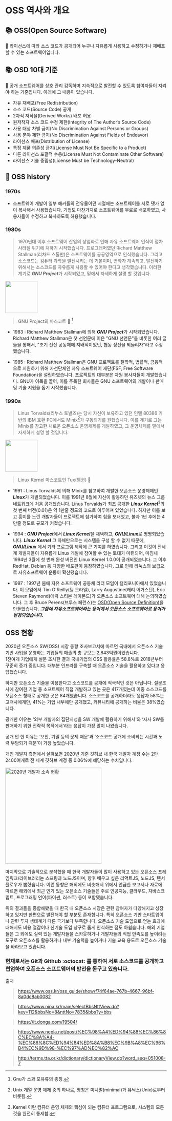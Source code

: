 <h1>OSS 역사와 개요</h1>

## 📚 OSS(Open Source Software)
📌 라이선스에 따라 소스 코드가 공개되어 누구나 자유롭게 사용하고 수정하거나 재배포할 수 있는 소프트웨어입니다.  

## 📚 OSD 10대 기준
📌 공개 소프트웨어를 상호 관리 감독하며 지속적으로 발전할 수 있도록 참여자들이 지켜야 하는 기준입니다. 아래에 그 내용이 있습니다.

* 자유 재배포(Free Redistribution)
* 소스 코드(Source Code) 공개
* 2차적 저작물(Derived Works) 배포 허용
* 원저작자 소스 코드 수정 제한(Integrity of The Author’s Source Code)
* 사용 대상 차별 금지(No Discrimination Against Persons or Groups)
* 사용 분야 제한 금지(No Discrimination Against Fields of Endeavor)
* 라이선스 배포(Distribution of License)
* 특정 제품 의존성 금지(License Must Not Be Specific to a Product)
* 다른 라이선스 포괄적 수용(License Must Not Contaminate Other Software)
* 라이선스 기술 중립성(License Must be Technology-Neutral)

## 📖 OSS history

### 1970s

* 소프트웨어 개발이 일부 해커들의 전유물이던 시절에는 소프트웨어를 서로 댓가 없이 복사해서 사용했습니다. 기업도 마찬가지로 소프트웨어를 무료로 배포하였고, 사용자들이 수정하고 복사하도록 허용했습니다.

### 1980s

> 1970년대 이후 소프트웨어 산업의 상업화로 인해 자유 소프트웨어 인식이 점차 사라질 위기에 처하기 시작했습니다. 프로그래머였던 Richard Matthew Stallman(리차드 스톨만)은 소프트웨어를 공공영역으로 인식했습니다. 그리고 소스코드는 컴퓨터 과학을 발전시키는 데 기본이며, 변화가 계속되고, 발전하기 위해서는 소스코드를 자유롭게 사용할 수 있어야 한다고 생각했습니다. 이러한 계기로 ***GNU Project***가 시작되었고, 밑에서 자세하게 설명 할 것입니다.

<img src="https://user-images.githubusercontent.com/65354879/193526751-90d71631-bc3a-47b3-a666-ea9beeb00e67.png" width="100" height="100"/>

> GNU Project의 마스코트 🐃 [^1] 

[^1]: Gnu가 소과 포유류의 총칭.

* 1983 : Richard Matthew Stallman에 의해 ***GNU Project***가 시작되었습니다. Richard Matthew Stallman은 첫 선언문에 이은 "GNU 선언문"을 비롯한 여러 글들을 통해서, "초기 전산 공동체에 지배적이었던, 협동 정신을 되돌리자"라고 주장했습니다.

* 1985 : Richard Matthew Stallman은 GNU 프로젝트를 철학적, 법률적, 금융적으로 지원하기 위해 자선단체인 자유 소프트웨어 재단(FSF, Free Software Foundation)을 설립하였습니다. 프로젝트의 대부분은 자원 봉사자들이 개발했습니다. GNU가 이목을 끌어, 이를 주목한 회사들은 GNU 소프트웨어의 개발이나 판매 및 기술 지원을 돕기 시작했습니다.

### 1990s

> Linus Torvalds(리누스 토발즈)는 당시 자신이 보유하고 있던 인텔 80386 기반의 IBM 호환 PC에서도 Minix[^2]가 구동되기를 원했습니다. 이를 계기로 그는  Minix를 참고한 새로운 오픈소스 운영체제를 개발하였고, 그 운영체제를 밑에서 자세하게 설명 할 것입니다.
[^2]: Unix 계열 운영 체제 중의 하나로, 명칭은 미니멀(minimal)과 유닉스(Unix)로부터 비롯됨.

<img src="https://user-images.githubusercontent.com/65354879/193561563-e8e1dadb-d634-41ad-8486-a29ff7e61980.png" width="100" height="100">

> Linux Kernel 마스코트인 Tux(펭귄) 🐧

* 1991 : Linus Torvalds에 의해 Minix를 참고하여 개발한 오픈소스 운영체제인 ***Linux***가 개발되었습니다. 이를 1991년 8월에 자신이 활동하던 유즈넷의 뉴스 그룹 네트워크에 처음 공개했습니다. Linus Torvalds가 최초 공개한 ***Linux Kernel***[^3]의 첫 번째 버전(0.01)은 약 1만줄 정도의 코드로 이루어져 있었습니다. 하지만 이를 보고 흥미를 느낀 개발자들이 프로젝트에 참가하여 힘을 보태었고, 불과 1년 후에는 4만줄 정도로 규모가 커졌습니다.

[^3]: Kernel 이란 컴퓨터 운영 체제의 핵심이 되는 컴퓨터 프로그램으로, 시스템의 모든 것을 완전히 통제함.

* 1994 : ***GNU Project***에서 ***Linux Kernel***을 채택하고, ***GNU/Linux***로 명명되었습니다. ***Linux Kernel*** 그 자체만으로는 시스템을 구성 할 수 없기 때문에, ***GNU/Linux*** 에서 기타 프로그램 제작에 큰 기여를 하였습니다. 그리고 이것이 전세계 개발자들이 자유롭게 Linux 개발에 참여할 수 있는 토대가 마련되어, 마침내 1994년 3월에 첫 번째 완성 버전인 Linux Kernel 1.0.0이 공개되었습니다. 그 이후 RedHat, Debian 등 다양한 배포판이 등장하였습니다. 그로 인해 리눅스의 보급으로 자유소프트웨어 운동이 확산됐습니다.

* 1997 : 1997년 봄에 자유 소프트웨어 공동체 리더 모임이 캘리포니아에서 있었습니다. 이 모임에서 Tim O'Reilly(팀 오라일), Larry Augustine(래리 어거스틴), Eric Steven Raymond(에릭 스티븐 레이몬드)가 오픈소스 소프트웨어 대해 논의하였습니다. 그 후 Bruce Perens(브루스 페런스)는 [OSD(Open Source Definition)](#OSD-10대-기준)을 만들었습니다. ***그쯤에 자유소프트웨어라는 용어에서 오픈소스 소프트웨어로 용어가 변경되었습니다.***


## OSS 현황


2020년 오픈소스 SW(OSS) 시장 동향 조사보고서에 따르면 국내에서 오픈소스 기술 기반 사업을 운영하는 기업들의 매출의 총 규모는 2,843억원이었습니다.  
1천여개 기업에게 설문 조사한 결과 국내기업의 OSS 활용률은 58.8%로 2018년부터 꾸준히 증가 중입니다. 대부분 인프라를 구축할 때 오픈소스 기술을 활용하고 있다고 응답했습니다.  

하지만 오픈소스 기술을 이용한다고 소스코드를 공개에 적극적인 것은 아닙니다. 설문조사에 참여한 기업 중 소프트웨어 직접 개발하고 있는 곳은 417개였는데 이중 소스코드를 오픈소스 형태로 공개한 곳은 84개였습니다. 소스코드를 공개하더라도 응답자 58%는 고객사에게만, 41%는 기업 내부에만 공개했고, 커뮤니티에 공개하는 비율은 38%였습니다.

공개한 이유는
'외부 개발자의 집단지성을 SW 개발에 활용하기 위해서'와 ‘자사 SW를 판매하기 위한 전략적 목적에서’라는 응답이 가장 많이 나왔습니다.

공개 안 한 이유는
‘보안, 기밀 등의 문제 때문’과 ‘소스코드 공개에 소비되는 시간과 노력 부담되기 때문’이 가장 높았습니다.

개인 개발자 측면에서 살펴보면 2020년 기준 깃허브 내 한국 개발자 계정 수는 2만2400여개로 전 세계 깃허브 계정 중 0.06%에 해당하는 수치입니다.

<img src="https://user-images.githubusercontent.com/110793635/193616789-e27f0efd-aae4-4d7c-9a08-b923d9747f26.png" alt="2020년 개발자 소속 현황"  width="300" height="300">

마지막으로 기술적으로 분석했을 때 한국 개발자들이 많이 사용하고 있는 오픈소스 프레임워크/라이브러리는 스프링과 노드JS이며, 향후 배우고 싶은 리액트JS, 노드JS, 텐서플로우가 뽑혔습니다. 이런 동향은 해외에도 비슷해서 위에서 언급한 보고서나 자료에 따르면 해외에서 최근 인기 있는 오픈소스 기술들은 주로 인공지능, 클라우드, 자바스크립트, 프로그래밍 언어(파이썬, 러스트) 등이 포함됐습니다.

위의 결과들을 종합해봤을 때 한국 내 오픈소스 시장은 관련 참여자가 다양해지고 성장하고 있지만 한편으로 발전해야 할 부분도 존재합니다. 특히 오픈소스 기반 스타트업이나 관련 투자 생태계가 다른 국가보다 부족합니다. 오픈소스 기술 도입으로 얻는 효과에 대해서도 비용 절감이나 신기술 도입 창구로 좁게 인식하는 점도 아쉽습니다. 해외 기업들은 그 외에도 실력 있는 개발자들을 스카웃하거나 개발자들의 직업 만족도를 높이려는 도구로 오픈소스를 활용하거나 내부 기술력을 높이거나 기술 교육 용도로 오픈소스 기술을 바라보고 있습니다.  


### 현재로서는 Git과 Github :octocat: 를 통하여 서로 소스코드를 공개하고 협업하여 오픈소스 소프트웨어의 발전을 돋구고 있습니다.


출처
>https://www.oss.kr/oss_guide/show/f74f64ae-767b-4667-96bf-8a0dc8ab0082

>https://www.nipa.kr/main/selectBbsNttView.do?key=112&bbsNo=8&nttNo=7835&bbsTy=bbs

>https://it.donga.com/19504/

>https://www.nepla.net/post/%EC%98%A4%ED%94%88%EC%86%8C%EC%8A%A4-%EC%86%8C%ED%94%84%ED%8A%B8%EC%9B%A8%EC%96%B4%EC%9D%98-%EC%97%AD%EC%82%AC

>http://terms.tta.or.kr/dictionary/dictionaryView.do?word_seq=051008-7



